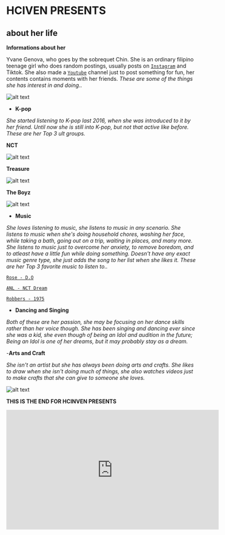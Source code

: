 # **HCIVEN PRESENTS**
## **about her life**
**Informations about her**

Yvane Genova, who goes by the sobrequet Chin. She is an ordinary filipino teenage girl who does random postings, usually posts on [`Instagram`](https://www.instagram.com/izrchin/) and Tiktok. She also made a [`Youtube`](https://www.youtube.com/channel/UCFrCEpyqkfXUDR-gNTyTG1Q) channel just to post something for fun, her contents contains moments with her friends. *These are some of the things she has interest in and doing*..

![alt text](https://i.pinimg.com/564x/7f/da/73/7fda7347acdbde29658ec1803b6c8940.jpg)
- **K-pop**

*She started listening to K-pop last 2016, when she was introduced to it by her friend. Until now she is still into K-pop, but not that active like before. These are her Top 3 ult groups.*

**NCT**

![alt text](https://user-images.githubusercontent.com/118234292/202878625-69ef20a4-18a6-47d0-a2e0-7341227130d4.png)

**Treasure**

![alt text](https://i.pinimg.com/564x/4c/7c/53/4c7c536c0179835d6aaf1ef582b19100.jpg)

**The Boyz**

![alt text](https://i.pinimg.com/564x/4f/71/ff/4f71ff3b5c6e49e3c6ec20195331135f.jpg)
- **Music**

*She loves listening to music, she listens to music in any scenario. She listens to music when she's doing household chores, washing her face, while taking a bath, going out on a trip, waiting in places, and many more. She listens to music just to overcome her anxiety, to remove boredom, and to atleast have a little fun while doing something. Doesn't have any exact music genre type, she just adds the song to her list when she likes it. These are her Top 3 favorite music to listen to..*

[`Rose - D.O`](https://open.spotify.com/track/2shyarF21wZvWew00TdaP3?si=ae99f13fc3b349a4)

[`ANL - NCT Dream`](https://open.spotify.com/track/3zIvzPKUUdSpDCm1uua6Be?si=bfdda4f75a3e48c7)

[`Robbers - 1975`](https://open.spotify.com/track/73jVPicY2G9YHmzgjk69ae?si=43f43afc5119471e)

- **Dancing and Singing**

*Both of these are her passion, she may be focusing on her dance skills rather than her voice though. She has been singing and dancing ever since she was a kid, she even though of being an Idol and audition in the future; Being an Idol is one of her dreams, but it may probably stay as a dream.*

-**Arts and Craft**

*She isn't an artist but she has always been doing arts and crafts. She likes to draw when she isn't doing much of things, she also watches videos just to make crafts that she can give to someone she loves.*

![alt text](https://i.pinimg.com/564x/7f/da/73/7fda7347acdbde29658ec1803b6c8940.jpg)

**THIS IS THE END FOR HCINVEN PRESENTS**
  
<iframe width="560" height="315" src="https://www.youtube.com/embed/9xYwzOSWGYc" title="YouTube video player" frameborder="0" allow="accelerometer; autoplay; clipboard-write; encrypted-media; gyroscope; picture-in-picture" allowfullscreen></iframe>

